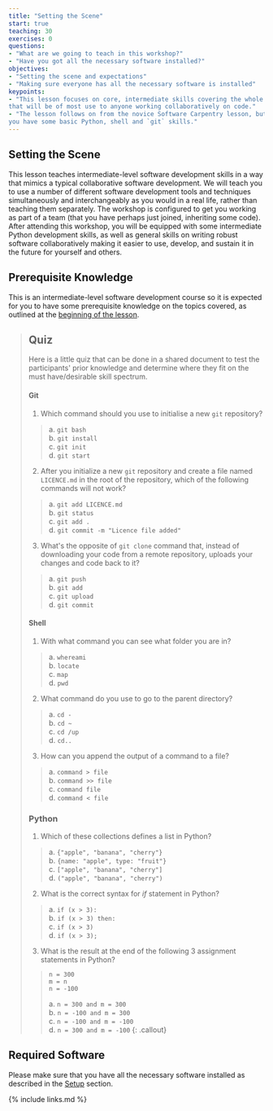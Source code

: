 ```yaml
---
title: "Setting the Scene"
start: true
teaching: 30
exercises: 0
questions:
- "What are we going to teach in this workshop?"
- "Have you got all the necessary software installed?"
objectives:
- "Setting the scene and expectations"
- "Making sure everyone has all the necessary software is installed"
keypoints:
- "This lesson focuses on core, intermediate skills covering the whole software development life-cycle 
that will be of most use to anyone working collaboratively on code."
- "The lesson follows on from the novice Software Carpentry lesson, but it not a prerequisite for attending as long as
you have some basic Python, shell and `git` skills."
---
```

## Setting the Scene
This lesson teaches intermediate-level software development skills in a way that mimics a typical collaborative 
software development. We will teach you to use a number of different software development tools and techniques 
simultaneously and interchangeably as you would in a real life, rather than teaching them separately. 
The workshop is configured to get you working as part 
of a team (that you have perhaps just joined, inheriting some code). After attending this workshop, you will be 
equipped with some intermediate Python development 
skills, as well as general skills on writing robust software collaboratively making it easier to use, develop, 
and sustain it in the future for yourself and others.
           
## Prerequisite Knowledge
This is an intermediate-level software development course so it is expected for you to have some prerequisite knowledge
on the topics covered, as outlined at the [beginning of the lesson](/index.html).

> ## Quiz 
> Here is a little quiz that can be done in a shared document to test the participants' prior knowledge and 
> determine where they fit on the must have/desirable skill spectrum.
>
> #### Git       
> 1. Which command should you use to initialise a new `git` repository?
>> a. `git bash`  
>> b. `git install`  
>> c. `git init`  
>> d. `git start`       
> 2. After you initialize a new `git` repository and create a file named `LICENCE.md` in the root of the repository, 
> which of the following commands will not work? 
>> a. `git add LICENCE.md`  
>> b. `git status`  
>> c. `git add .`  
>> d. `git commit -m "Licence file added"`  
> 3. What's the opposite of `git clone` command that, instead of downloading your code from a remote repository, 
> uploads your changes and code back to it?
>> a. `git push`  
>> b. `git add`  
>> c. `git upload`  
>> d. `git commit`  
>
> #### Shell  
>
> 1. With what command you can see what folder you are in?  
>> a. `whereami`  
>> b. `locate`  
>> c. `map`  
>> d. `pwd`  
> 2. What command do you use to go to the parent directory?  
>> a. `cd -`  
>> b. `cd ~`  
>> c. `cd /up`  
>> d. `cd..`  
> 3. How can you append the output of a command to a file?  
>> a. `command > file`  
>> b. `command >> file`  
>> c. `command file`  
>> d. `command < file` 
> 
> ### Python
>
> 1. Which of these collections defines a list in Python?
>> a. `{"apple", "banana", "cherry"}`  
>> b. `{name: "apple", type: "fruit"}`  
>> c. `["apple", "banana", "cherry"]`  
>> d. `("apple", "banana", "cherry")`   
> 2. What is the correct syntax for *if* statement in Python?
  >> a. `if (x > 3):`  
  >> b. `if (x > 3) then:`  
  >> c. `if (x > 3)`  
  >> d. `if (x > 3);`
> 3. What is the result at the end of the following 3 assignment statements in Python?   
>> `n = 300`  
>>    `m = n`  
>>   `n = -100 `  
>>   
>> a. `n = 300 and m = 300`  
>> b. `n = -100 and m = 300`   
>> c. `n = -100 and m = -100`   
>> d. `n = 300 and m = -100` 
{: .callout} 

## Required Software
Please make sure that you have all the necessary software installed as described in the [Setup](/setup.html) section.

{% include links.md %}
